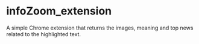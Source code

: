 # infoZoom_extension

A simple Chrome extension that returns the images, meaning and top news related to the highlighted text. 
